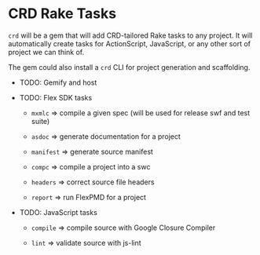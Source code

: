 CRD Rake Tasks
==============

`crd` will be a gem that will add CRD-tailored Rake tasks to any project.
It will automatically create tasks for ActionScript, JavaScript, or any
other sort of project we can think of.

The gem could also install a `crd` CLI for project generation and scaffolding.

- TODO: Gemify and host

- TODO: Flex SDK tasks

	- `mxmlc` => compile a given spec (will be used for release swf and test suite)
	
	- `asdoc` => generate documentation for a project
	
	- `manifest` => generate source manifest
	
	- `compc` => compile a project into a swc
	
	- `headers` => correct source file headers
	
	- `report` => run FlexPMD for a project

- TODO: JavaScript tasks

	- `compile` => compile source with Google Closure Compiler
	
	- `lint` => validate source with js-lint